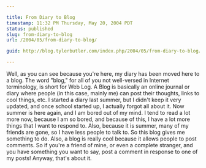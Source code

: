```yaml
---

title: From Diary to Blog
timestamp: 11:32 PM Thursday, May 20, 2004 PDT
status: published
slug: from-diary-to-blog
url: /2004/05/from-diary-to-blog/

guid: http://blog.tylerbutler.com/index.php/2004/05/from-diary-to-blog/

---
```


Well, as you can see because you're here, my diary has been moved here to a
blog. The word "blog," for all of you not well-versed in Internet terminology,
is short for Web Log. A Blog is basically an online journal or diary where
people (in this case, mainly me) can post their thoughts, links to cool
things, etc. I started a diary last summer, but I didn't keep it very updated,
and once school started up, I actually forgot all about it. Now summer is here
again, and I am bored out of my mind. I tend to read a lot more now, because I
am so bored, and because of this, I have a lot more things that I want to
respond to. Also, because it is summer, many of my friends are gone, so I have
less people to talk to. So this blog gives me something to do. Also, a blog is
really cool because it allows people to post comments. So if you're a friend
of mine, or even a complete stranger, and you have something you want to say,
post a comment in response to one of my posts! Anyway, that's about it.
